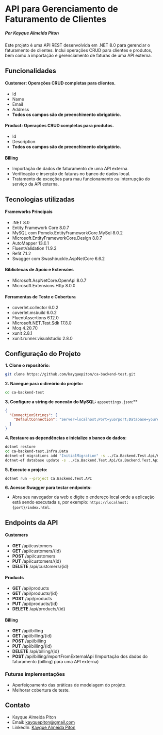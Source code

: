 # API para Gerenciamento de Faturamento de Clientes

##### Por Kayque Almeida Piton

Este projeto é uma API REST desenvolvida em .NET 8.0 para gerenciar o faturamento de clientes. Inclui operações CRUD para clientes e produtos, bem como a importação e gerenciamento de faturas de uma API externa.

## Funcionalidades

#### Customer: Operações **CRUD** completas para clientes.
  * Id
  * Name
  * Email
  * Address
  * **Todos os campos são de preenchimento obrigatório.**

#### Product: Operações **CRUD** completas para produtos.
  * Id
  * Description
  * **Todos os campos são de preenchimento obrigatório.**

#### Billing
   * Importação de dados de faturamento de uma API externa.
   * Verificação e inserção de faturas no banco de dados local.
   * Tratamento de exceções para mau funcionamento ou interrupção do serviço da API externa.

## Tecnologias utilizadas

#### Frameworks Principais
   * .NET 8.0
   * Entity Framework Core 8.0.7
   * MySQL com Pomelo.EntityFrameworkCore.MySql 8.0.2
   * Microsoft.EntityFrameworkCore.Design 8.0.7
   * AutoMapper 13.0.1
   * FluentValidation 11.9.2
   * Refit 7.1.2
   * Swagger com Swashbuckle.AspNetCore 6.6.2

#### Bibliotecas de Apoio e Extensões
   * Microsoft.AspNetCore.OpenApi 8.0.7
   * Microsoft.Extensions.Http 8.0.0

#### Ferramentas de Teste e Cobertura
   * coverlet.collector 6.0.2
   * coverlet.msbuild 6.0.2
   * FluentAssertions 6.12.0
   * Microsoft.NET.Test.Sdk 17.8.0
   * Moq 4.20.70
   * xunit 2.8.1
   * xunit.runner.visualstudio 2.8.0

## Configuração do Projeto 

**1. Clone o repositório:**
   ```sh
   git clone https://github.com/kayquepiton/ca-backend-test.git
   ```

**2. Navegue para o direório do projeto:**
   ```sh
   cd ca-backend-test
   ```

**3. Configure a string de conexão do MySQL:** `appsettings.json`:**
   ```json
   {
     "ConnectionStrings": {
       "DefaultConnection": "Server=localhost;Port=yuorport;Database=yourdatabase;Uid=root;Pwd=yourpassword;"
     }
   }
   ```

**4. Restaure as dependências e inicialize o banco de dados:**
   ```sh
   dotnet restore
   cd ca-backend-test.Infra.Data
   dotnet-ef migrations add "InitialMigration" -s ../Ca.Backend.Test.Api/Ca.Backend.Test.Api.csproj 
   dotnet-ef database update -s ../Ca.Backend.Test.Api/Ca.Backend.Test.Api.csproj 
   ```

**5. Execute o projeto:**
   ```sh
   dotnet run --project Ca.Backend.Test.API
   ```

**6. Acesse Swagger para testar endpoints:**
   - Abra seu navegador da web e digite o endereço local onde a aplicação está sendo executada
   s, por exemplo: `https://localhost:{port}/index.html`.

## Endpoints da API

#### Customers
   * **GET** /api/customers
   * **GET** /api/customers/{id}
   * **POST** /api/customers
   * **PUT** /api/customers/{id}
   * **DELETE** /api/customers/{id}

#### Products
   * **GET** /api/products
   * **GET** /api/products/{id}
   * **POST** /api/products
   * **PUT** /api/products/{id}
   * **DELETE** /api/products/{id}

#### Billing
   * **GET** /api/billing
   * **GET** /api/billing/{id}
   * **POST** /api/billing
   * **PUT** /api/billing/{id}
   * **DELETE** /api/billing/{id}
   * **POST** /api/billing/importFromExternalApi (Importação dos dados do faturamento (billing) para uma API externa)

### Futuras implementações
   * Aperfeiçoamento das práticas de modelagem do projeto.
   * Melhorar cobertura de teste.

## Contato
   * Kayque Almeida Piton
   * Email: [kayquepiton@gmail.com](mailto:kayquepiton@gmail.com)  
   * LinkedIn: [Kayque Almeida Piton](https://www.linkedin.com/in/kayquepiton/)
